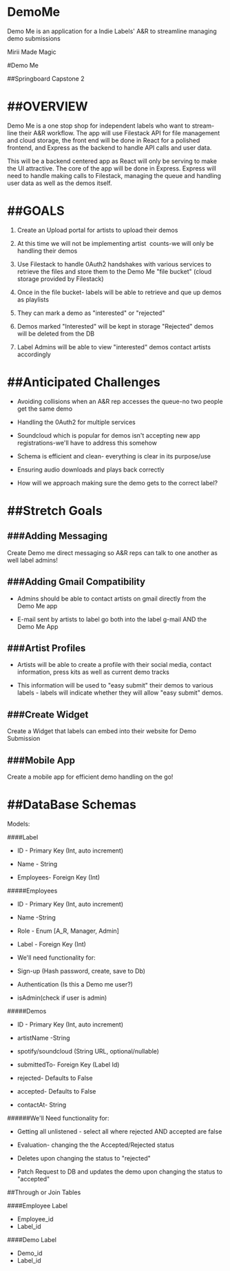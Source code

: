# DemoMe
Demo Me is an application for a Indie Labels' A&amp;R to streamline managing demo submissions

Mirii Made Magic

#Demo Me

##Springboard Capstone 2 

##OVERVIEW
========

Demo Me is a one stop shop for independent labels who want to stream-line their A&R workflow. The app will use Filestack API for file management and cloud storage, the front end will be done in React for a polished frontend, and Express as the backend to handle API calls and user data. 

This will be a backend centered app as React will only be serving to make the UI attractive. The core of the app will be done in Express. Express will need to handle making calls to Filestack, managing the queue and handling user data as well as the demos itself. 

##GOALS
=====

1.  Create an Upload portal for artists to upload their demos 

1.  At this time we will not be implementing artist  counts-we will only be handling their demos 

3.  Use Filestack to handle 0Auth2 handshakes with various services to retrieve the files and store them to the Demo Me "file bucket" (cloud storage provided by Filestack)

4.  Once in the file bucket- labels will be able to retrieve and que up demos as playlists

1.  They can mark a demo as "interested" or "rejected"

6.  Demos marked "Interested" will be kept in storage "Rejected" demos will be deleted from the DB

7.  Label Admins will be able to view "interested" demos contact artists accordingly

##Anticipated Challenges
======================

-   Avoiding collisions when an A&R rep accesses the queue-no two people get the same demo

-   Handling the 0Auth2 for multiple services

-   Soundcloud which is popular for demos isn't accepting new app registrations-we'll have to address this somehow

-   Schema is efficient and clean- everything is clear in its purpose/use

-   Ensuring audio downloads and plays back correctly

-   How will we approach making sure the demo gets to the correct label?

##Stretch Goals
=============

###Adding Messaging
----------------

Create Demo me direct messaging so A&R reps can talk to one another as well label admins!

###Adding Gmail Compatibility
--------------------------

-   Admins should be able to contact artists on gmail directly from the Demo Me app 

-   E-mail sent by artists to label go both into the label g-mail AND the Demo Me App

###Artist Profiles
---------------

-   Artists will be able to create a profile with their social media, contact information, press kits as well as current demo tracks

-   This information will be used to "easy submit" their demos to various labels - labels will indicate whether they will allow "easy submit" demos.

###Create Widget
-------------

Create a Widget that labels can embed into their website for Demo Submission

###Mobile App
----------

Create a mobile app for efficient demo handling on the go!

##DataBase Schemas 
=================

Models:

####Label

-   ID - Primary Key (Int, auto increment)

-   Name - String

-   Employees- Foreign Key (Int)

#####Employees

-   ID - Primary Key (Int, auto increment)

-   Name -String

-   Role - Enum [A_R, Manager, Admin]

-   Label - Foreign Key (Int)

-   We'll need functionality for:

-   Sign-up (Hash password, create, save to Db)

-   Authentication (Is this a Demo me user?)

-   isAdmin(check if user is admin)

#####Demos 

-   ID - Primary Key (Int, auto increment)

-   artistName -String

-   spotify/soundcloud (String URL, optional/nullable)

-   submittedTo- Foreign Key (Label Id)

-   rejected- Defaults to False 

-   accepted- Defaults to False

-   contactAt- String

######We'll Need functionality for:

-   Getting all unlistened - select all where rejected AND accepted are false

-   Evaluation- changing the the Accepted/Rejected status

-   Deletes upon changing the status to "rejected"

-   Patch Request to DB and updates the demo upon changing the status to "accepted"

##Through or Join Tables

####Employee Label
- Employee_id
- Label_id

####Demo Label
- Demo_id
- Label_id

